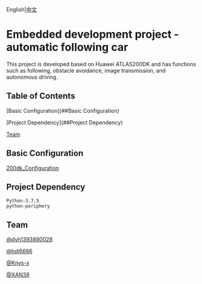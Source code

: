 English|[中文](./README_CN.md)

# Embedded development project - automatic following car

This project is developed based on Huawei ATLAS200DK and has functions such as following, obstacle avoidance, image transmission, and autonomous driving.

## Table of Contents

[Basic Configuration](##Basic Configuration)

[Project Dependency](##Project Dependency)

[Team](##Team)

## Basic Configuration

[200dk_Configuration](./200dk踩坑.md)

## Project Dependency

~~~
Python-3.7.5
python-periphery
~~~

## Team

[@dyh1393880028](https://github.com/dyh1393880028)

[@hdj6666](https://github.com/hdj6666)

[@Knys-x](https://github.com/Knys-x)

[@XAN39](https://github.com/XAN39)